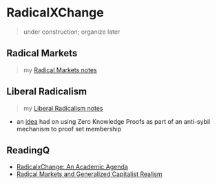 # RadicalXChange
> under construction; organize later

## Radical Markets
> my [Radical Markets notes](./RadicalMarkets.md)

## Liberal Radicalism
> my [Liberal Radicalism notes](./LiberalRadicalism.md)

* an [idea](./LibRad.md) had on using Zero Knowledge Proofs as part of an anti-sybil mechanism to proof set membership

## ReadingQ

* [RadicalxChange: An Academic Agenda](https://papers.ssrn.com/sol3/papers.cfm?abstract_id=3291055)
* [Radical Markets and Generalized Capitalist Realism](https://medium.com/@mittmattmutt/radical-markets-and-generalized-capitalist-realism-16213b71ed8)